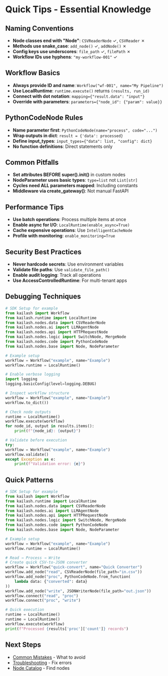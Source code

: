 # Quick Tips - Essential Knowledge

## Naming Conventions
- **Node classes end with "Node"**: `CSVReaderNode` ✓, `CSVReader` ✗
- **Methods use snake_case**: `add_node()` ✓, `addNode()` ✗
- **Config keys use underscores**: `file_path` ✓, `filePath` ✗
- **Workflow IDs use hyphens**: `"my-workflow-001"` ✓

## Workflow Basics
- **Always provide ID and name**: `Workflow("wf-001", name="My Pipeline")`
- **Use LocalRuntime**: `runtime.execute()` returns `(results, run_id)`
- **Connect with dot notation**: `mapping={"result.data": "input"}`
- **Override with parameters**: `parameters={"node_id": {"param": value}}`

## PythonCodeNode Rules
- **Name parameter first**: `PythonCodeNode(name="process", code="...")`
- **Wrap outputs in dict**: `result = {'data': processed}`
- **Define input_types**: `input_types={"data": list, "config": dict}`
- **No function definitions**: Direct statements only

## Common Pitfalls
- **Set attributes BEFORE super().__init__()** in custom nodes
- **NodeParameter uses basic types**: `type=list` not `List[str]`
- **Cycles need ALL parameters mapped**: Including constants
- **Middleware via create_gateway()**: Not manual FastAPI

## Performance Tips
- **Use batch operations**: Process multiple items at once
- **Enable async for I/O**: `LocalRuntime(enable_async=True)`
- **Cache expensive operations**: Use `IntelligentCacheNode`
- **Profile with monitoring**: `enable_monitoring=True`

## Security Best Practices
- **Never hardcode secrets**: Use environment variables
- **Validate file paths**: Use `validate_file_path()`
- **Enable audit logging**: Track all operations
- **Use AccessControlledRuntime**: For multi-tenant apps

## Debugging Techniques
```python
# SDK Setup for example
from kailash import Workflow
from kailash.runtime import LocalRuntime
from kailash.nodes.data import CSVReaderNode
from kailash.nodes.ai import LLMAgentNode
from kailash.nodes.api import HTTPRequestNode
from kailash.nodes.logic import SwitchNode, MergeNode
from kailash.nodes.code import PythonCodeNode
from kailash.nodes.base import Node, NodeParameter

# Example setup
workflow = Workflow("example", name="Example")
workflow.runtime = LocalRuntime()

# Enable verbose logging
import logging
logging.basicConfig(level=logging.DEBUG)

# Inspect workflow structure
workflow = Workflow("example", name="Example")
workflow.to_dict())

# Check node outputs
runtime = LocalRuntime()
workflow.execute(workflow)
for node_id, output in results.items():
    print(f"{node_id}: {output}")

# Validate before execution
try:
workflow = Workflow("example", name="Example")
workflow.validate()
except Exception as e:
    print(f"Validation error: {e}")

```

## Quick Patterns
```python
# SDK Setup for example
from kailash import Workflow
from kailash.runtime import LocalRuntime
from kailash.nodes.data import CSVReaderNode
from kailash.nodes.ai import LLMAgentNode
from kailash.nodes.api import HTTPRequestNode
from kailash.nodes.logic import SwitchNode, MergeNode
from kailash.nodes.code import PythonCodeNode
from kailash.nodes.base import Node, NodeParameter

# Example setup
workflow = Workflow("example", name="Example")
workflow.runtime = LocalRuntime()

# Read → Process → Write
# Create quick CSV-to-JSON converter
workflow = Workflow("quick-convert", name="Quick Converter")
workflow.add_node("read", CSVReaderNode(file_path="in.csv"))
workflow.add_node("proc", PythonCodeNode.from_function(
    lambda data: {"converted": data}
))
workflow.add_node("write", JSONWriterNode(file_path="out.json"))
workflow.connect("read", "proc")
workflow.connect("proc", "write")

# Quick execution
runtime = LocalRuntime()
runtime = LocalRuntime()
workflow.execute(workflow)
print(f"Processed {results['proc']['count']} records")

```

## Next Steps
- [Common Mistakes](018-common-mistakes-to-avoid.md) - What to avoid
- [Troubleshooting](../../developer/05-troubleshooting.md) - Fix errors
- [Node Catalog](../nodes/comprehensive-node-catalog.md) - Find nodes
